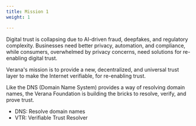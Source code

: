 ```yaml
---
title: Mission 1
weight: 1

---
```


Digital trust is collapsing due to AI-driven fraud, deepfakes, and regulatory complexity. Businesses need better privacy, automation, and compliance, while consumers, overwhelmed by privacy concerns, need solutions for re-enabling digital trust.

Verana's mission is to provide a new, decentralized, and universal trust layer to make the Internet verifiable, for re-enabling trust.

Like the DNS (Domain Name System) provides a way of resolving domain names, the Verana Foundation is building the bricks to resolve, verify, and prove trust.

- DNS: Resolve domain names
- VTR: Verifiable Trust Resolver
